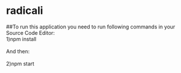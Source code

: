 # radicali
##To run this application you need to run following commands in your Source Code Editor:
<br />
1)npm install<br /><br />
And then:<br /><br />
2)npm start

